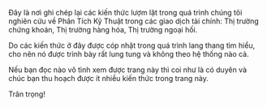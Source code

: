 Đây là nơi ghi chép lại các kiến thức lượm lặt trong quá trình chúng tôi nghiên cứu về Phân Tích Kỹ Thuật trong các giao dịch tài chính: Thị trường chứng khoán, Thị trường hàng hóa, Thị trường ngoại hối.

Do các kiến thức ở đây được cóp nhặt trong quá trình lang thang tìm hiểu, cho nên nó được trình bày rất lung tung và không theo hệ thống nào cả.

Nếu bạn đọc nào vô tình xem được trang này thì coi như là có duyên và chúc bạn thu hoạch được ít nhiều kiến thức trong trang này.

Trân trọng!
